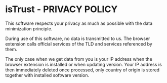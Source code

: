 # isTrust - PRIVACY POLICY

This software respects your privacy as much as possible with the data minimization principle.

During use of this software, no data is transmitted to us. The browser extension calls official services of the TLD and services referenced by them.

The only case when we get data from you is your IP address when the browser extension is installed or when updating version. Your IP address is then immediately deleted once processed, only country of origin is stored together with installed software version.
